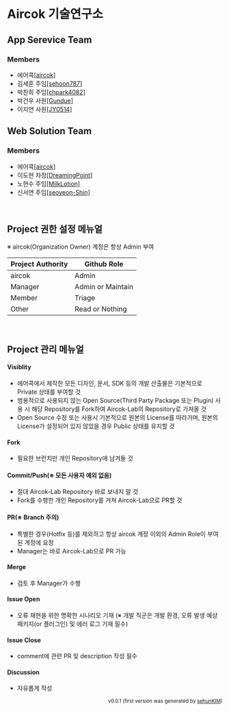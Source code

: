 # Aircok 기술연구소

## App Serevice Team
### Members
- 에어콕[[aircok]](https://github.com/aircok)
- 김세훈 주임[[sehoon787]](https://github.com/sehoon787)
- 박찬희 주임[[chpark4082]](https://github.com/chpark4082)
- 박건우 사원[[Gundue]](https://github.com/Gundue)
- 이지연 사원[[JY0514]](https://github.com/JY0514)

## Web Solution Team
### Members
- 에어콕[[aircok]](https://github.com/aircok)
- 이도현 차장[[DreamingPoint]](https://github.com/DreamingPoint)
- 노현수 주임[[MilkLotion]](https://github.com/MilkLotion)
- 신서연 주임[[seoyeon-Shin]](https://github.com/seoyeon-Shin)
</br>

## Project 권한 설정 메뉴얼

※ aircok(Organization Owner) 계정은 항상 Admin 부여

| Project Authority | Github Role |
| ------ | ------ |
| aircok | Admin |
| Manager | Admin or Maintain |
| Member | Triage |
| Other | Read or Nothing |
</br>

## Project 관리 메뉴얼

#### Visiblity
- 에어콕에서 제작한 모든 디자인, 문서, SDK 등의 개발 산출물은 기본적으로 Private 상태를 부여할 것
- 범용적으로 사용되지 않는 Open Source(Third Party Package 또는 Plugin) 사용 시 해당 Repository를 Fork하여 Aircok-Lab의 Repository로 가져올 것
- Open Source 수정 또는 사용시 기본적으로 원본의 License를 따라가며, 원본의 License가 설정되어 있지 않았을 경우 Public 상태를 유지할 것
#### Fork
- 필요한 브런치만 개인 Repository에 남겨둘 것
#### Commit/Push(※ 모든 사용자 예외 없음)
- 절대 Aircok-Lab Repository 바로 보내지 말 것
- Fork를 수행한 개인 Repository를 거쳐 Aircok-Lab으로 PR할 것
#### PR(※ Branch 주의)
- 특별한 경우(Hotfix 등)를 제외하고 항상 aircok 계정 이외의 Admin Role이 부여된 계정에 요청
- Manager는 바로 Aircok-Lab으로 PR 가능
#### Merge
- 검토 후 Manager가 수행
#### Issue Open
- 오류 재현을 위한 명확한 시나리오 기재 (※ 개발 직군은 개발 환경, 오류 발생 예상 패키지(or 플러그인) 및 에러 로그 기재 필수) 
#### Issue Close
- comment에 관련 PR 및 description 작성 필수
#### Discussion
- 자유롭게 작성

<p align="right">
  <sub>v0.0.1 (first version was generated by <a href="https://github.com/sehoon787">sehunKIM</a>)</sub>
</p>
